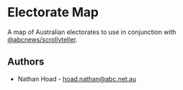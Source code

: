 # Electorate Map

A map of Australian electorates to use in conjunction with [@abcnews/scrollyteller](https://github.com/abcnews/scrollyteller).

## Authors

- Nathan Hoad - [hoad.nathan@abc.net.au](mailto:hoad.nathan@abc.net.au)
